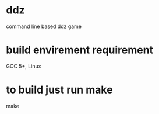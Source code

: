 # ddz
command line based ddz game

# build envirement requirement
  GCC 5+, Linux

# to build just run make
  make
  
